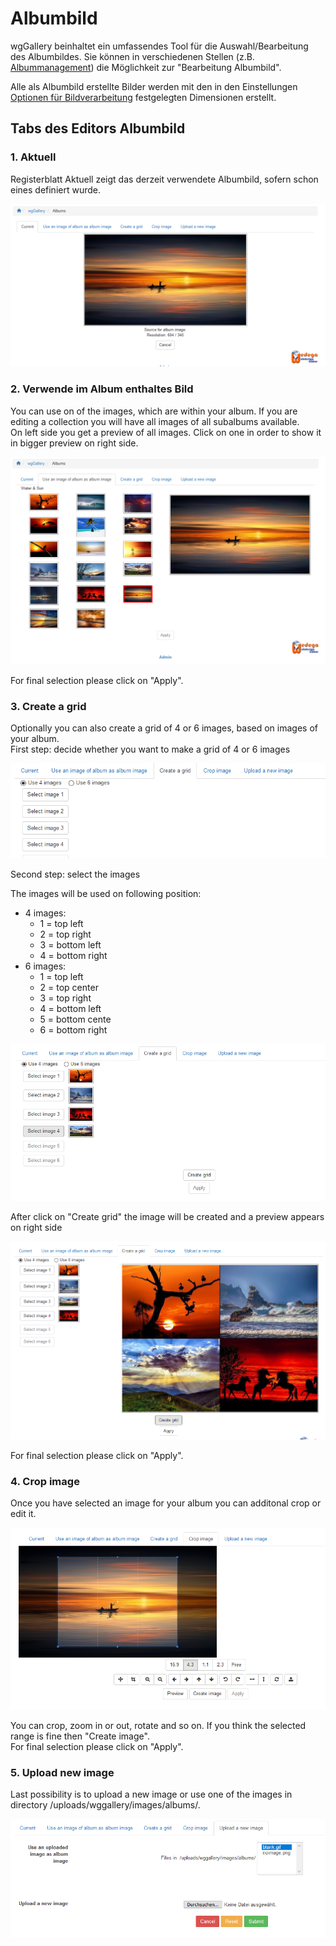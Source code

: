 # Albumbild

wgGallery beinhaltet ein umfassendes Tool für die Auswahl/Bearbeitung des Albumbildes.
Sie können in verschiedenen Stellen \(z.B. [Albummanagement](album-management.md)\) die Möglichkeit zur "Bearbeitung Albumbild".

Alle als Albumbild erstellte Bilder werden mit den in den Einstellungen [Optionen für Bildverarbeitung](../preferences/options-for-image-processing) festgelegten Dimensionen erstellt.

## Tabs des Editors Albumbild

### 1. Aktuell

Registerblatt Aktuell zeigt das derzeit verwendete Albumbild, sofern schon eines definiert wurde.

![](../../.gitbook/assets/albumimage1.png)

### 2. Verwende im Album enthaltes Bild

You can use on of the images, which are within your album. If you are editing a collection you will have all images of all subalbums available.  
On left side you get a preview of all images. Click on one in order to show it in bigger preview on right side.

![](../../.gitbook/assets/albumimage2.png)

For final selection please click on "Apply".

### 3. Create a grid

Optionally you can also create a grid of 4 or 6 images, based on images of your album.  
First step: decide whether you want to make a grid of 4 or 6 images

![](../../.gitbook/assets/albumimage31.png)

Second step: select the images

The images will be used on following position:

* 4 images: 
  * 1 = top left
  * 2 = top right
  * 3 = bottom left
  * 4 = bottom right
* 6 images: 
  * 1 = top left
  * 2 = top center
  * 3 = top right
  * 4 = bottom left
  * 5 = bottom cente
  * 6 = bottom right

![](../../.gitbook/assets/albumimage32.png)

After click on "Create grid" the image will be created and a preview appears on right side

![](../../.gitbook/assets/albumimage33.png)

For final selection please click on "Apply".

### 4. Crop image

Once you have selected an image for your album you can additonal crop or edit it.

![](../../.gitbook/assets/albumimage34.png)

You can crop, zoom in or out, rotate and so on. If you think the selected range is fine then "Create image".  
For final selection please click on "Apply".

### 5. Upload new image

Last possibility is to upload a new image or use one of the images in directory /uploads/wggallery/images/albums/.

![](../../.gitbook/assets/albumimage35.png)

